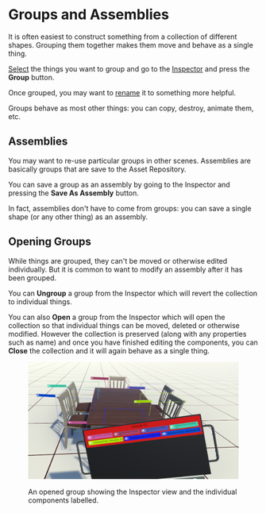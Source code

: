 # Groups and Assemblies

It is often easiest to construct something from a collection of different shapes. Grouping them together makes them move and behave as a single thing.

[Select](../core-tools/selector.md) the things you want to group and go to the [Inspector](inspector.md) and press the **Group** button.&#x20;

Once grouped, you may want to [rename](inspector.md#renaming-things) it to something more helpful.

Groups behave as most other things: you can copy, destroy, animate them, etc.

## Assemblies

You may want to re-use particular groups in other scenes. Assemblies are basically groups that are save to the Asset Repository.

You can save a group as an assembly by going to the Inspector and pressing the **Save As Assembly** button.

In fact, assemblies don't have to come from groups: you can save a single shape (or any other thing) as an assembly.

## Opening Groups

While things are grouped, they can't be moved or otherwise edited individually. But it is common to want to modify an assembly after it has been grouped.&#x20;

You can **Ungroup** a group from the Inspector which will revert the collection to individual things.

You can also **Open** a group from the Inspector which will open the collection so that individual things can be moved, deleted or otherwise modified. However the collection is preserved (along with any properties such as name) and once you have finished editing the components, you can **Close** the collection and it will again behave as a single thing.

<figure><img src="../../.gitbook/assets/image (2).png" alt=""><figcaption><p>An opened group showing the Inspector view and the individual components labelled.</p></figcaption></figure>

